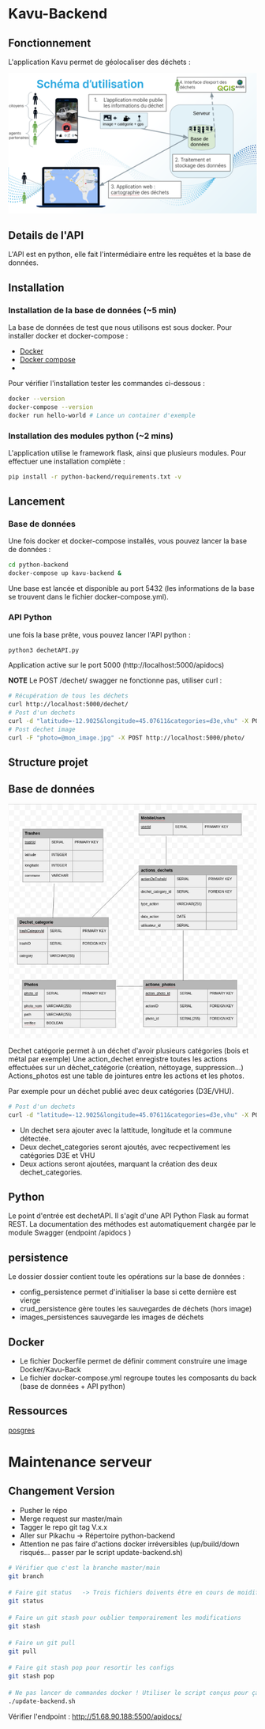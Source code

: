 # Kavu-Backend

## Fonctionnement
L'application Kavu permet de géolocaliser des déchets : 

<img src=".README/kavu-usage.png">

## Details de l'API
L'API est en python, elle fait l'intermédiaire entre les requêtes et la base de données.

## Installation 

### Installation de la base de données (~5 min)
La base de données de test que nous utilisons est sous docker.
Pour installer docker et docker-compose :
* [Docker](https://docs.docker.com/engine/install/)
* [Docker compose](https://docs.docker.com/compose/install/)
* 
Pour vérifier l'installation tester les commandes ci-dessous : 
```bash
docker --version
docker-compose --version
docker run hello-world # Lance un container d'exemple
```
### Installation des modules python (~2 mins)
L'application utilise le framework flask, ainsi que plusieurs modules. Pour effectuer une installation complète :
```bash
pip install -r python-backend/requirements.txt -v
```

## Lancement
### Base de données
Une fois docker et docker-compose installés, vous pouvez lancer la base de données :
```bash
cd python-backend
docker-compose up kavu-backend &
```
Une base est lancée et disponible au port 5432 (les informations de la base se trouvent dans le fichier docker-compose.yml).

### API Python
une fois la base prête, vous pouvez lancer l'API python : 
```bash
python3 dechetAPI.py
```
Application active sur le port 5000 (http://localhost:5000/apidocs)

**NOTE** Le POST /dechet/ swagger ne fonctionne pas, utiliser curl :
```bash
# Récupération de tous les déchets
curl http://localhost:5000/dechet/
# Post d'un dechets
curl -d "latitude=-12.9025&longitude=45.07611&categories=d3e,vhu" -X POST "http://localhost:5000/dechet/"
# Post dechet image
curl -F "photo=@mon_image.jpg" -X POST http://localhost:5000/photo/
```

## Structure projet

## Base de données
<img src=".README/kavu_db_schema.png">

Dechet catégorie permet à un déchet d'avoir plusieurs catégories (bois et métal par exemple)
Une action_dechet enregistre toutes les actions effectuées sur un déchet_catégorie (création, néttoyage, suppression...)
Actions_photos est une table de jointures entre les actions et les photos.

Par exemple pour un déchet publié avec deux catégories (D3E/VHU).

```bash
# Post d'un dechets
curl -d "latitude=-12.9025&longitude=45.07611&categories=d3e,vhu" -X POST "http://localhost:5000/dechet/"
```

* Un dechet sera ajouter avec la lattitude, longitude et la commune détectée.
* Deux dechet_categories seront ajoutés, avec recpectivement les catégories D3E et VHU
* Deux actions seront ajoutées, marquant la création des deux dechet_categories.
## Python
Le point d'entrée est dechetAPI. Il s'agit d'une API Python Flask au format REST. La documentation des méthodes est automatiquement chargée par le module Swagger (endpoint /apidocs )

## persistence
Le dossier dossier contient toute les opérations sur la base de données :
* config_persistence permet d'initialiser la base si cette dernière est vierge
* crud_persistence gère toutes les sauvegardes de déchets (hors image)
* images_persistences sauvegarde les images de déchets

## Docker
* Le fichier Dockerfile permet de définir comment construire une image Docker/Kavu-Back
* Le fichier docker-compose.yml regroupe toutes les composants du back (base de données + API python)


## Ressources
[posgres](https://www.postgresqltutorial.com/postgresql-python/connect/)

# Maintenance serveur
## Changement Version
* Pusher le répo
* Merge request sur master/main
* Tagger le repo git tag V.x.x
* Aller sur Pikachu -> Répertoire python-backend
* Attention ne pas faire d'actions docker irréversibles (up/build/down risqués... passer par le script update-backend.sh)
```sh 
# Vérifier que c'est la branche master/main
git branch

# Faire git status   -> Trois fichiers doivents être en cours de moidifications (vert ou rouge) : docker-compose.yml,  persistence/docker_database.ini et update-backend.sh
git status

# Faire un git stash pour oublier temporairement les modifications
git stash

# Faire un git pull
git pull

# Faire git stash pop pour resortir les configs
git stash pop

# Ne pas lancer de commandes docker ! Utiliser le script conçus pour ça :
./update-backend.sh

```

Vérifier l'endpoint : http://51.68.90.188:5500/apidocs/